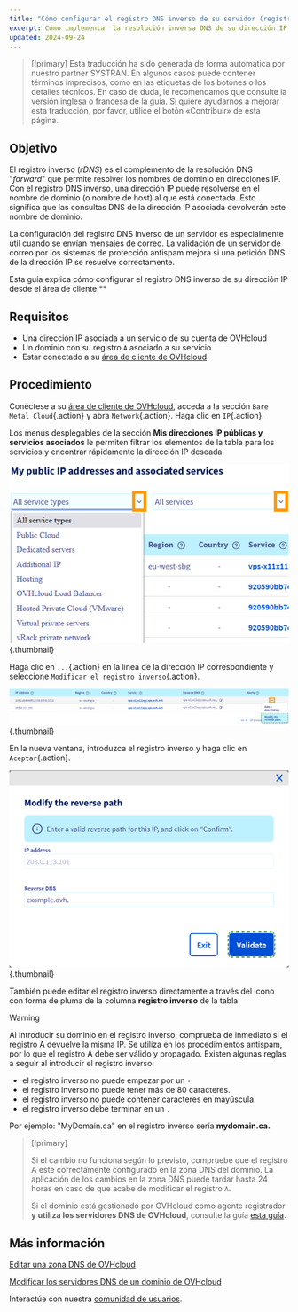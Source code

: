 ```yaml
---
title: "Cómo configurar el registro DNS inverso de su servidor (registro PTR)"
excerpt: Cómo implementar la resolución inversa DNS de su dirección IP desde el área de cliente de OVHcloud
updated: 2024-09-24
---
```


> [!primary]
> Esta traducción ha sido generada de forma automática por nuestro partner SYSTRAN. En algunos casos puede contener términos imprecisos, como en las etiquetas de los botones o los detalles técnicos. En caso de duda, le recomendamos que consulte la versión inglesa o francesa de la guía. Si quiere ayudarnos a mejorar esta traducción, por favor, utilice el botón «Contribuir» de esta página.
> 

## Objetivo

El registro inverso (*rDNS*) es el complemento de la resolución DNS "*forward*" que permite resolver los nombres de dominio en direcciones IP. Con el registro DNS inverso, una dirección IP puede resolverse en el nombre de dominio (o nombre de host) al que está conectada. Esto significa que las consultas DNS de la dirección IP asociada devolverán este nombre de dominio.

La configuración del registro DNS inverso de un servidor es especialmente útil cuando se envían mensajes de correo. La validación de un servidor de correo por los sistemas de protección antispam mejora si una petición DNS de la dirección IP se resuelve correctamente.

Esta guía explica cómo configurar el registro DNS inverso de su dirección IP desde el área de cliente.**

## Requisitos

- Una dirección IP asociada a un servicio de su cuenta de OVHcloud
- Un dominio con su registro `A` asociado a su servicio
- Estar conectado a su [área de cliente de OVHcloud](/links/manager)

## Procedimiento

Conéctese a su [área de cliente de OVHcloud](/links/manager), acceda a la sección `Bare Metal Cloud`{.action} y abra `Network`{.action}. Haga clic en `IP`{.action}.

Los menús desplegables de la sección **Mis direcciones IP públicas y servicios asociados** le permiten filtrar los elementos de la tabla para los servicios y encontrar rápidamente la dirección IP deseada.

![Reverse DNS](/pages/assets/screens/control_panel/product-selection/bare-metal-cloud/network/filterip.png){.thumbnail}

Haga clic en `...`{.action} en la línea de la dirección IP correspondiente y seleccione `Modificar el registro inverso`{.action}.

![Reverse DNS](/pages/assets/screens/control_panel/product-selection/bare-metal-cloud/network/modifyreverse.png){.thumbnail}

En la nueva ventana, introduzca el registro inverso y haga clic en `Aceptar`{.action}.

![Reverse DNS](/pages/assets/screens/control_panel/product-selection/bare-metal-cloud/network/enterreverse.png){.thumbnail}

También puede editar el registro inverso directamente a través del icono con forma de pluma de la columna **registro inverso** de la tabla.

> [!warning]
> Al introducir su dominio en el registro inverso, comprueba de inmediato si el registro A devuelve la misma IP. Se utiliza en los procedimientos antispam, por lo que el registro A debe ser válido y propagado. Existen algunas reglas a seguir al introducir el registro inverso:
>
>  - el registro inverso no puede empezar por un `-`
>  - el registro inverso no puede tener más de 80 caracteres.
>  - el registro inverso no puede contener caracteres en mayúscula.
>  - el registro inverso debe terminar en un `.`
>
> Por ejemplo: "MyDomain.ca" en el registro inverso sería **mydomain.ca.**
>

> [!primary]
>
> Si el cambio no funciona según lo previsto, compruebe que el registro A esté correctamente configurado en la zona DNS del dominio. La aplicación de los cambios en la zona DNS puede tardar hasta 24 horas en caso de que acabe de modificar el registro `A`.
>
> Si el dominio está gestionado por OVHcloud como agente registrador **y utiliza los servidores DNS de OVHcloud**, consulte la guía [esta guía](/pages/web_cloud/domains/dns_zone_edit).
>

## Más información

[Editar una zona DNS de OVHcloud](/pages/web_cloud/domains/dns_zone_edit)

[Modificar los servidores DNS de un dominio de OVHcloud](/pages/web_cloud/domains/dns_server_edit)

Interactúe con nuestra [comunidad de usuarios](/links/community).